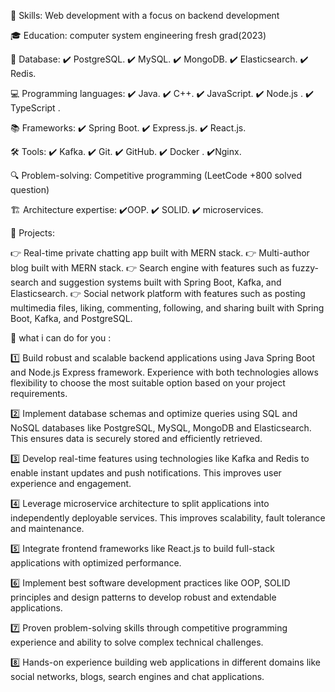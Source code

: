 
🧰 Skills: Web development with a focus on backend development

🎓 Education:  computer system engineering fresh grad(2023) 

💾 Database:
     ✔️ PostgreSQL.
     ✔️ MySQL.
     ✔️ MongoDB.
     ✔️ Elasticsearch.
     ✔️ Redis.

💻 Programming languages:
✔️ Java.
 ✔️ C++.
✔️ JavaScript.
✔️ Node.js .
✔️ TypeScript .

📚 Frameworks: 
✔️ Spring Boot. 
✔️ Express.js.
✔️ React.js.

🛠️ Tools: 
✔️ Kafka. 
✔️ Git.
✔️ GitHub.
✔️ Docker .
✔️Nginx.

🔍 Problem-solving: Competitive programming (LeetCode +800 solved question)

🏗️ Architecture expertise: 
✔️OOP. 
✔️ SOLID.
✔️ microservices.

🔨 Projects:

👉 Real-time private chatting app built with MERN stack.
👉 Multi-author blog built with MERN stack.
👉 Search engine with features such as fuzzy-search and suggestion systems built with Spring Boot, 
      Kafka, and Elasticsearch.
👉 Social network platform with features such as posting multimedia files, liking, commenting, following, 
      and sharing built with Spring Boot, Kafka, and PostgreSQL.


🔰 what i can do for you :

1️⃣ Build robust and scalable backend applications using Java Spring Boot and Node.js Express framework. Experience with both technologies allows flexibility to choose the most suitable option based on your project requirements.

2️⃣ Implement database schemas and optimize queries using SQL and NoSQL databases like PostgreSQL, MySQL, MongoDB and Elasticsearch. This ensures data is securely stored and efficiently retrieved.

3️⃣ Develop real-time features using technologies like Kafka and Redis to enable instant updates and push notifications. This improves user experience and engagement.

4️⃣ Leverage microservice architecture to split applications into independently deployable services. This improves scalability, fault tolerance and maintenance.

5️⃣ Integrate frontend frameworks like React.js to build full-stack applications with optimized performance.

6️⃣ Implement best software development practices like OOP, SOLID principles and design patterns to develop robust and extendable applications.

7️⃣ Proven problem-solving skills through competitive programming experience and ability to solve complex technical challenges.

8️⃣ Hands-on experience building web applications in different domains like social networks, blogs, search engines and chat applications.
<!---
osama-mahmoud-h/osama-mahmoud-h is a ✨ special ✨ repository because its `README.md` (this file) appears on your GitHub profile.
You can click the Preview link to take a look at your changes.
--->
